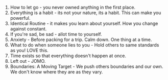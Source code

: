 1. How to let go - you never owned anything in the first place.
2. Everything is a habit - its not your nature, its a habit. This can make you powerful.
3. Identical Routine - it makes you learn about yourself. How you change against constant.
4. If you're sad, be sad - allot time to yourself. 
5. Anxiety - Before packing for a trip. Calm down. One thing at a time.
6. What to do when someone lies to you - Hold others to same standards as you! LOVE this.
7. Time exists so that everything doesn't happen at once.
8. Left out - JOMO.
9. Boundaries: A Moving Target - We push others boundaries and our own. We don't know where they are as they vary.
